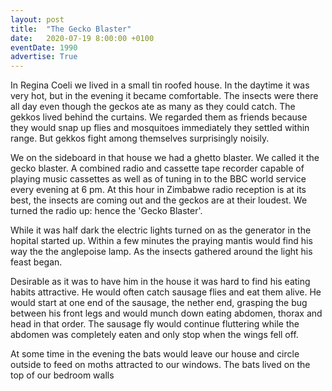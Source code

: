 ```yaml
---
layout: post
title:  "The Gecko Blaster"
date:   2020-07-19 8:00:00 +0100 
eventDate: 1990
advertise: True
---
```


In Regina Coeli we lived in a small tin roofed house. In the daytime it was very hot, but in the evening it became comfortable. The insects were there all day even though the geckos ate as many as they could catch. The gekkos lived behind the curtains. We regarded them as friends because they would snap up flies and mosquitoes immediately they settled within range. But gekkos fight among themselves surprisingly noisily.

We on the sideboard in that house we had a ghetto blaster. We called it the gecko blaster. A combined radio and cassette tape recorder capable of playing music cassettes as well as of tuning in to the BBC world service every evening at 6 pm. At this hour in Zimbabwe radio reception is at its best, the insects are coming out and the geckos are at their loudest. We turned the radio up: hence the 'Gecko Blaster'.

While it was half dark the electric lights turned on as the generator in the hopital started up. Within a few minutes the praying mantis would find his way the the anglepoise lamp. As the insects gathered around the light his feast began. 

Desirable as it was to have him in the house it was hard to find his eating habits attractive. He would often catch sausage flies and eat them alive. He would start at one end of the sausage, the nether end, grasping the bug between his front legs and would munch down eating abdomen, thorax and head in that order. The sausage fly would continue fluttering while the abdomen was completely eaten and only stop when the wings fell off.

At some time in the evening the bats would leave our house and circle outside to feed on moths attracted to our windows. The bats lived on the top of our bedroom walls 

